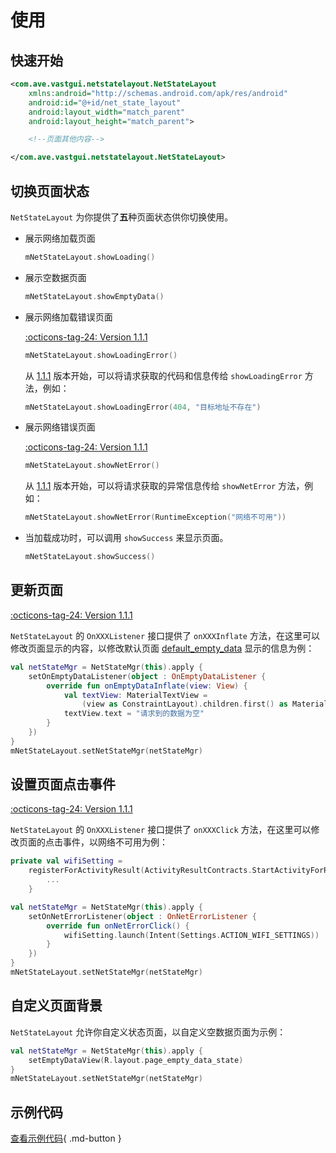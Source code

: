 # 使用

## 快速开始

```xml
<com.ave.vastgui.netstatelayout.NetStateLayout 
    xmlns:android="http://schemas.android.com/apk/res/android"
    android:id="@+id/net_state_layout"
    android:layout_width="match_parent"
    android:layout_height="match_parent">

    <!--页面其他内容-->

</com.ave.vastgui.netstatelayout.NetStateLayout>
```

## 切换页面状态

`NetStateLayout` 为你提供了**五**种页面状态供你切换使用。

- 展示网络加载页面

    ```kotlin
    mNetStateLayout.showLoading()
    ```

- 展示空数据页面

    ```kotlin
    mNetStateLayout.showEmptyData()
    ```

- 展示网络加载错误页面

    [:octicons-tag-24: Version 1.1.1](https://ave.entropy2020.cn/version/VastNetStateLayout/#111)

    ```kotlin
    mNetStateLayout.showLoadingError()
    ```

    从 [1.1.1](https://ave.entropy2020.cn/version/VastNetStateLayout/#111) 版本开始，可以将请求获取的代码和信息传给 `showLoadingError` 方法，例如：

    ```kotlin
    mNetStateLayout.showLoadingError(404, "目标地址不存在")
    ```

- 展示网络错误页面

    [:octicons-tag-24: Version 1.1.1](https://ave.entropy2020.cn/version/VastNetStateLayout/#111)

    ```kotlin
    mNetStateLayout.showNetError()
    ```

    从 [1.1.1](https://ave.entropy2020.cn/version/VastNetStateLayout/#111) 版本开始，可以将请求获取的异常信息传给 `showNetError` 方法，例如：

    ```kotlin
    mNetStateLayout.showNetError(RuntimeException("网络不可用"))
    ```

- 当加载成功时，可以调用 `showSuccess` 来显示页面。

    ```kotlin
    mNetStateLayout.showSuccess()
    ```

## 更新页面

[:octicons-tag-24: Version 1.1.1](https://ave.entropy2020.cn/version/VastNetStateLayout/#111)

`NetStateLayout` 的 `OnXXXListener` 接口提供了 `onXXXInflate` 方法，在这里可以修改页面显示的内容，以修改默认页面 [default_empty_data](https://github.com/SakurajimaMaii/Android-Vast-Extension/blob/develop/libraries/VastNetStateLayout/src/main/res/layout/default_empty_data.xml) 显示的信息为例：

```kotlin
val netStateMgr = NetStateMgr(this).apply {
    setOnEmptyDataListener(object : OnEmptyDataListener {
        override fun onEmptyDataInflate(view: View) {
            val textView: MaterialTextView =
                (view as ConstraintLayout).children.first() as MaterialTextView
            textView.text = "请求到的数据为空"
        }
    })
}
mNetStateLayout.setNetStateMgr(netStateMgr)
```

## 设置页面点击事件

[:octicons-tag-24: Version 1.1.1](https://ave.entropy2020.cn/version/VastNetStateLayout/#111)

`NetStateLayout` 的 `OnXXXListener` 接口提供了 `onXXXClick` 方法，在这里可以修改页面的点击事件，以网络不可用为例：

```kotlin
private val wifiSetting =
    registerForActivityResult(ActivityResultContracts.StartActivityForResult()) {
        ... 
    }

val netStateMgr = NetStateMgr(this).apply {
    setOnNetErrorListener(object : OnNetErrorListener {
        override fun onNetErrorClick() {
            wifiSetting.launch(Intent(Settings.ACTION_WIFI_SETTINGS))
        }
    })
}
mNetStateLayout.setNetStateMgr(netStateMgr)
```

## 自定义页面背景

`NetStateLayout` 允许你自定义状态页面，以自定义空数据页面为示例：

```kotlin
val netStateMgr = NetStateMgr(this).apply {
    setEmptyDataView(R.layout.page_empty_data_state)
}
mNetStateLayout.setNetStateMgr(netStateMgr)
```

## 示例代码

[查看示例代码](https://github.com/SakurajimaMaii/Android-Vast-Extension/blob/develop/app/src/main/kotlin/com/ave/vastgui/app/activity/view/NetStateLayoutActivity.kt){ .md-button }
